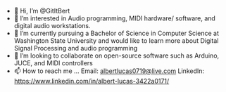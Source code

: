 - 👋 Hi, I’m @GitItBert
- 👀 I’m interested in Audio programming, MIDI hardware/ software, and digital audio workstations.
- 🌱 I’m currently pursuing a Bachelor of Science in Computer Science at Washington State University and would like to learn more about Digital Signal Processing
and audio programming
- 💞️ I’m looking to collaborate on open-source software such as Arduino, JUCE, and MIDI controllers
- 📫 How to reach me ...
Email: albertlucas0719@live.com
LinkedIn: https://www.linkedin.com/in/albert-lucas-3422a0171/

<!---
GitItBert/GitItBert is a ✨ special ✨ repository because its `README.md` (this file) appears on your GitHub profile.
You can click the Preview link to take a look at your changes.
--->
